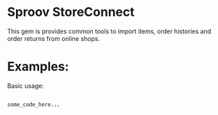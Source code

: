 Sproov StoreConnect
===============


This gem is provides common tools to import items, order histories and order returns from online shops.

Examples:
=========

Basic usage:

```ruby

some_code_here...


```
